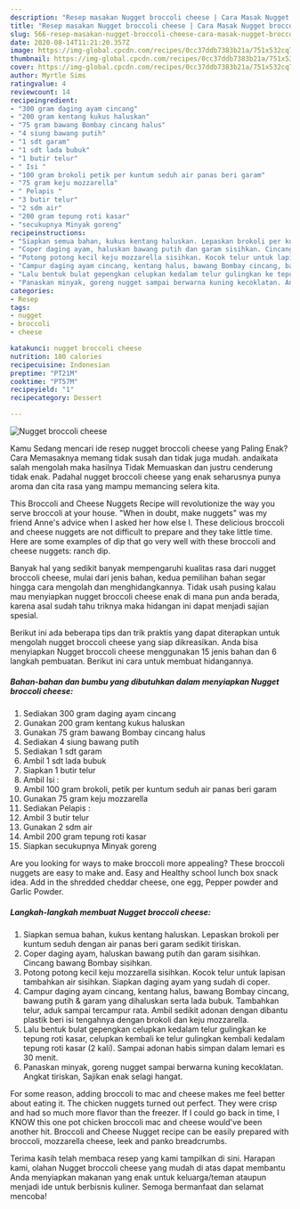 ```yaml
---
description: "Resep masakan Nugget broccoli cheese | Cara Masak Nugget broccoli cheese Yang Paling Enak"
title: "Resep masakan Nugget broccoli cheese | Cara Masak Nugget broccoli cheese Yang Paling Enak"
slug: 566-resep-masakan-nugget-broccoli-cheese-cara-masak-nugget-broccoli-cheese-yang-paling-enak
date: 2020-08-14T11:21:20.357Z
image: https://img-global.cpcdn.com/recipes/0cc37ddb7383b21a/751x532cq70/nugget-broccoli-cheese-foto-resep-utama.jpg
thumbnail: https://img-global.cpcdn.com/recipes/0cc37ddb7383b21a/751x532cq70/nugget-broccoli-cheese-foto-resep-utama.jpg
cover: https://img-global.cpcdn.com/recipes/0cc37ddb7383b21a/751x532cq70/nugget-broccoli-cheese-foto-resep-utama.jpg
author: Myrtle Sims
ratingvalue: 4
reviewcount: 14
recipeingredient:
- "300 gram daging ayam cincang"
- "200 gram kentang kukus haluskan"
- "75 gram bawang Bombay cincang halus"
- "4 siung bawang putih"
- "1 sdt garam"
- "1 sdt lada bubuk"
- "1 butir telur"
- " Isi "
- "100 gram brokoli petik per kuntum seduh air panas beri garam"
- "75 gram keju mozzarella"
- " Pelapis "
- "3 butir telur"
- "2 sdm air"
- "200 gram tepung roti kasar"
- "secukupnya Minyak goreng"
recipeinstructions:
- "Siapkan semua bahan, kukus kentang haluskan. Lepaskan brokoli per kuntum seduh dengan air panas beri garam sedikit tiriskan."
- "Coper daging ayam, haluskan bawang putih dan garam sisihkan. Cincang bawang Bombay sisihkan."
- "Potong potong kecil keju mozzarella sisihkan. Kocok telur untuk lapisan tambahkan air sisihkan. Siapkan daging ayam yang sudah di coper."
- "Campur daging ayam cincang, kentang halus, bawang Bombay cincang, bawang putih &amp; garam yang dihaluskan serta lada bubuk. Tambahkan telur, aduk sampai tercampur rata. Ambil sedikit adonan dengan dibantu plastik beri isi tengahnya dengan brokoli dan keju mozzarella."
- "Lalu bentuk bulat gepengkan celupkan kedalam telur gulingkan ke tepung roti kasar, celupkan kembali ke telur gulingkan kembali kedalam tepung roti kasar (2 kali). Sampai adonan habis simpan dalam lemari es 30 menit."
- "Panaskan minyak, goreng nugget sampai berwarna kuning kecoklatan. Angkat tiriskan, Sajikan enak selagi hangat."
categories:
- Resep
tags:
- nugget
- broccoli
- cheese

katakunci: nugget broccoli cheese 
nutrition: 180 calories
recipecuisine: Indonesian
preptime: "PT21M"
cooktime: "PT57M"
recipeyield: "1"
recipecategory: Dessert

---
```



![Nugget broccoli cheese](https://img-global.cpcdn.com/recipes/0cc37ddb7383b21a/751x532cq70/nugget-broccoli-cheese-foto-resep-utama.jpg)

Kamu Sedang mencari ide resep nugget broccoli cheese yang Paling Enak? Cara Memasaknya memang tidak susah dan tidak juga mudah. andaikata salah mengolah maka hasilnya Tidak Memuaskan dan justru cenderung tidak enak. Padahal nugget broccoli cheese yang enak seharusnya punya aroma dan cita rasa yang mampu memancing selera kita.

This Broccoli and Cheese Nuggets Recipe will revolutionize the way you serve broccoli at your house. &#34;When in doubt, make nuggets&#34; was my friend Anne&#39;s advice when I asked her how else I. These delicious broccoli and cheese nuggets are not difficult to prepare and they take little time. Here are some examples of dip that go very well with these broccoli and cheese nuggets: ranch dip.

Banyak hal yang sedikit banyak mempengaruhi kualitas rasa dari nugget broccoli cheese, mulai dari jenis bahan, kedua pemilihan bahan segar hingga cara mengolah dan menghidangkannya. Tidak usah pusing kalau mau menyiapkan nugget broccoli cheese enak di mana pun anda berada, karena asal sudah tahu triknya maka hidangan ini dapat menjadi sajian spesial.


Berikut ini ada beberapa tips dan trik praktis yang dapat diterapkan untuk mengolah nugget broccoli cheese yang siap dikreasikan. Anda bisa menyiapkan Nugget broccoli cheese menggunakan 15 jenis bahan dan 6 langkah pembuatan. Berikut ini cara untuk membuat hidangannya.

<!--inarticleads1-->

##### Bahan-bahan dan bumbu yang dibutuhkan dalam menyiapkan Nugget broccoli cheese:

1. Sediakan 300 gram daging ayam cincang
1. Gunakan 200 gram kentang kukus haluskan
1. Gunakan 75 gram bawang Bombay cincang halus
1. Sediakan 4 siung bawang putih
1. Sediakan 1 sdt garam
1. Ambil 1 sdt lada bubuk
1. Siapkan 1 butir telur
1. Ambil  Isi :
1. Ambil 100 gram brokoli, petik per kuntum seduh air panas beri garam
1. Gunakan 75 gram keju mozzarella
1. Sediakan  Pelapis :
1. Ambil 3 butir telur
1. Gunakan 2 sdm air
1. Ambil 200 gram tepung roti kasar
1. Siapkan secukupnya Minyak goreng


Are you looking for ways to make broccoli more appealing? These broccoli nuggets are easy to make and. Easy and Healthy school lunch box snack idea. Add in the shredded cheddar cheese, one egg, Pepper powder and Garlic Powder. 

<!--inarticleads2-->

##### Langkah-langkah membuat Nugget broccoli cheese:

1. Siapkan semua bahan, kukus kentang haluskan. Lepaskan brokoli per kuntum seduh dengan air panas beri garam sedikit tiriskan.
1. Coper daging ayam, haluskan bawang putih dan garam sisihkan. Cincang bawang Bombay sisihkan.
1. Potong potong kecil keju mozzarella sisihkan. Kocok telur untuk lapisan tambahkan air sisihkan. Siapkan daging ayam yang sudah di coper.
1. Campur daging ayam cincang, kentang halus, bawang Bombay cincang, bawang putih &amp; garam yang dihaluskan serta lada bubuk. Tambahkan telur, aduk sampai tercampur rata. Ambil sedikit adonan dengan dibantu plastik beri isi tengahnya dengan brokoli dan keju mozzarella.
1. Lalu bentuk bulat gepengkan celupkan kedalam telur gulingkan ke tepung roti kasar, celupkan kembali ke telur gulingkan kembali kedalam tepung roti kasar (2 kali). Sampai adonan habis simpan dalam lemari es 30 menit.
1. Panaskan minyak, goreng nugget sampai berwarna kuning kecoklatan. Angkat tiriskan, Sajikan enak selagi hangat.


For some reason, adding broccoli to mac and cheese makes me feel better about eating it. The chicken nuggets turned out perfect. They were crisp and had so much more flavor than the freezer. If I could go back in time, I KNOW this one pot chicken broccoli mac and cheese would&#39;ve been another hit. Broccoli and Cheese Nugget recipe can be easily prepared with broccoli, mozzarella cheese, leek and panko breadcrumbs. 

Terima kasih telah membaca resep yang kami tampilkan di sini. Harapan kami, olahan Nugget broccoli cheese yang mudah di atas dapat membantu Anda menyiapkan makanan yang enak untuk keluarga/teman ataupun menjadi ide untuk berbisnis kuliner. Semoga bermanfaat dan selamat mencoba!
